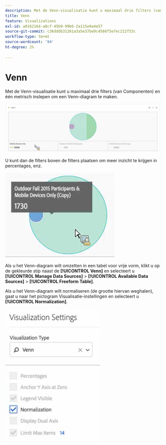 ```yaml
---
description: Met de Venn-visualisatie kunt u maximaal drie filters (van Componenten) en één metrisch inslepen om een Venn-diagram te maken.
title: Venn
feature: Visualizations
exl-id: a0162164-a0cf-45b9-99b6-2a115e9a4e57
source-git-commit: c36dddb31261a3a5e37be9c4566f5e7ec212f53c
workflow-type: tm+mt
source-wordcount: '94'
ht-degree: 2%

---
```


# Venn

Met de Venn-visualisatie kunt u maximaal drie filters (van Componenten) en één metrisch inslepen om een Venn-diagram te maken.

![](assets/venn.png)

U kunt dan de filters boven de filters plaatsen om meer inzicht te krijgen in percentages, enz.

![](assets/venn_hover.png)

Als u het Venn-diagram wilt omzetten in een tabel voor vrije vorm, klikt u op de gekleurde stip naast de **[!UICONTROL Venn]** en selecteert u **[!UICONTROL Manage Data Sources]** > **[!UICONTROL Available Data Sources]** > **[!UICONTROL Freeform Table]**.

Als u het Venn-diagram wilt normaliseren (de grootte hiervan weghalen), gaat u naar het pictogram Visualisatie-instellingen en selecteert u **[!UICONTROL Normalization]**.

![](assets/normalization.png)
